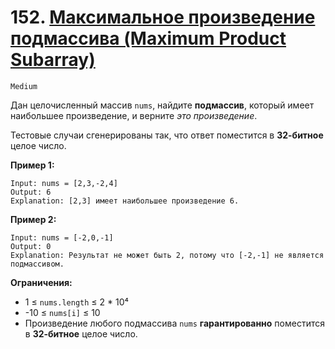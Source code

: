 # 152. [Максимальное произведение подмассива (Maximum Product Subarray)](https://leetcode.com/problems/maximum-product-subarray/description/)

`Medium`

Дан целочисленный массив `nums`, найдите **подмассив**, который имеет наибольшее произведение, и верните *это произведение*.

Тестовые случаи сгенерированы так, что ответ поместится в **32-битное** целое число.

**Пример 1:**
```
Input: nums = [2,3,-2,4]
Output: 6
Explanation: [2,3] имеет наибольшее произведение 6.
```

**Пример 2:**
```
Input: nums = [-2,0,-1]
Output: 0
Explanation: Результат не может быть 2, потому что [-2,-1] не является подмассивом.
```

**Ограничения:**

*   1 ≤ `nums.length` ≤ 2 * 10⁴
*   -10 ≤ `nums[i]` ≤ 10
*   Произведение любого подмассива `nums` **гарантированно** поместится в **32-битное** целое число.